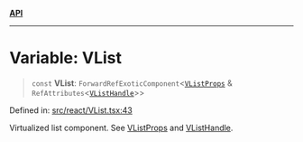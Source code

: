 [**API**](../../API.md)

***

# Variable: VList

> `const` **VList**: `ForwardRefExoticComponent`\<[`VListProps`](../interfaces/VListProps.md) & `RefAttributes`\<[`VListHandle`](../interfaces/VListHandle.md)\>\>

Defined in: [src/react/VList.tsx:43](https://github.com/inokawa/virtua/blob/c57dcc6eb20a033518f26125d7ede7064cf208b7/src/react/VList.tsx#L43)

Virtualized list component. See [VListProps](../interfaces/VListProps.md) and [VListHandle](../interfaces/VListHandle.md).
